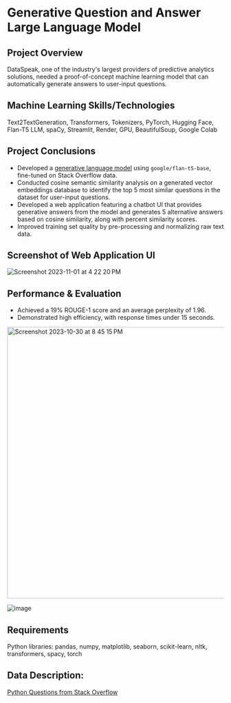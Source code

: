 # Generative Question and Answer Large Language Model
## Project Overview
DataSpeak, one of the industry's largest providers of predictive analytics solutions, needed a proof-of-concept machine learning model that can automatically generate answers to user-input questions.

## Machine Learning Skills/Technologies
Text2TextGeneration, Transformers, Tokenizers, PyTorch, Hugging Face, Flan-T5 LLM, spaCy, Streamlit, Render, GPU, BeautifulSoup, Google Colab

## Project Conclusions
- Developed a [generative language model](https://huggingface.co/lmalarky/flan-t5-base-finetuned-python_qa) using `google/flan-t5-base`, fine-tuned on Stack Overflow data.
- Conducted cosine semantic similarity analysis on a generated vector embeddings database to identify the top 5 most similar questions in the dataset for user-input questions.
- Developed a web application featuring a chatbot UI that provides generative answers from the model and generates 5 alternative answers based on cosine similarity, along with percent similarity scores.
- Improved training set quality by pre-processing and normalizing raw text data.

## Screenshot of Web Application UI
![Screenshot 2023-11-01 at 4 22 20 PM](https://github.com/laceymalarky/nlp_question_answer/assets/97048468/d9656ec0-d0ad-4b78-ab85-b9c66bf527c1)

## Performance & Evaluation
- Achieved a 19% ROUGE-1 score and an average perplexity of 1.96.
- Demonstrated high efficiency, with response times under 15 seconds.
  
<img width="630" alt="Screenshot 2023-10-30 at 8 45 15 PM" src="https://github.com/laceymalarky/nlp_question_answer/assets/97048468/bc380430-48af-44fb-969f-198ba69053ba">

![image](https://github.com/laceymalarky/nlp_question_answer/assets/97048468/c6694fae-240a-49b1-b5e4-1a41b38d715e)

## Requirements
Python libraries: pandas, numpy, matplotlib, seaborn, scikit-learn, nltk, transformers, spacy, torch

## Data Description:
[Python Questions from Stack Overflow](https://www.kaggle.com/datasets/stackoverflow/pythonquestions)
